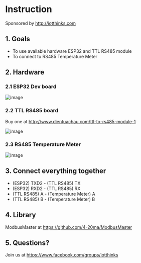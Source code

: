 # Instruction
Sponsored by http://iotthinks.com

## 1. Goals
* To use available hardware ESP32 and TTL RS485 module
* To connect to RS485 Temperature Meter

## 2. Hardware
### 2.1 ESP32 Dev board
![image](https://user-images.githubusercontent.com/29994971/58236140-6d960900-7d6c-11e9-932f-4aece644083d.png)

### 2.2 TTL RS485 board
Buy one at http://www.dientuachau.com/ttl-to-rs485-module-1

![image](https://user-images.githubusercontent.com/29994971/58235482-193e5980-7d6b-11e9-8d8d-83ddc1183a3b.png)

### 2.3 RS485 Temperature Meter
![image](https://user-images.githubusercontent.com/29994971/58235754-9ff33680-7d6b-11e9-841d-b725c81ccc00.png)

## 3. Connect everything together
* (ESP32) TXD2 - (TTL RS485) TX
* (ESP32) RXD2 - (TTL RS485) RX
* (TTL RS485) A - (Temperature Meter) A
* (TTL RS485) B - (Temperature Meter) B

## 4. Library
ModbusMaster at https://github.com/4-20ma/ModbusMaster

## 5. Questions?
Join us at https://www.facebook.com/groups/iotthinks
